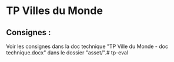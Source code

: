 # TP Villes du Monde

## Consignes :
Voir les consignes dans la doc technique "TP Ville du Monde - doc technique.docx" dans le dossier "asset/".# tp-eval
